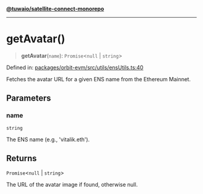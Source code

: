 [**@tuwaio/satellite-connect-monorepo**](../../../README.md)

***

# getAvatar()

> **getAvatar**(`name`): `Promise`\<`null` \| `string`\>

Defined in: [packages/orbit-evm/src/utils/ensUtils.ts:40](https://github.com/TuwaIO/satellite-connect/blob/8360ff0360276ab1441103db09b4fae110570e1d/packages/orbit-evm/src/utils/ensUtils.ts#L40)

Fetches the avatar URL for a given ENS name from the Ethereum Mainnet.

## Parameters

### name

`string`

The ENS name (e.g., 'vitalik.eth').

## Returns

`Promise`\<`null` \| `string`\>

The URL of the avatar image if found, otherwise null.
